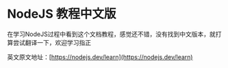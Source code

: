 # NodeJS 教程中文版

在学习NodeJS过程中看到这个文档教程，感觉还不错，没有找到中文版本，就打算尝试翻译一下，欢迎学习指正

英文原文地址：[https://nodejs.dev/learn](https://nodejs.dev/learn)

